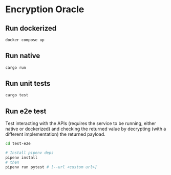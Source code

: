 # Encryption Oracle

## Run dockerized

```bash
docker compose up
```

## Run native

```bash
cargo run
```

## Run unit tests

```bash
cargo test
```

## Run e2e test

Test interacting with the APIs (requires the service to be running, either native or dockerized)
and checking the returned value by decrypting (with a different implementation) the returned payload.

```bash
cd test-e2e

# Install pipenv deps
pipenv install
# then
pipenv run pytest # [--url <custom url>]
```
